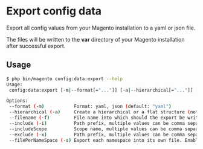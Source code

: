 # Export config data

Export all config values from your Magento installation to a yaml or json file.

The files will be written to the **var** directory of your Magento installation
after successful export.


## Usage

```bash
$ php bin/magento config:data:export --help
Usage:
 config:data:export [-m|--format[="..."]] [-a|--hierarchical[="..."]] [-f|--filename[="..."]] [-i|--include[="..."]] [--includeScope[="..."]] [-x|--exclude[="..."]] [-s|--filePerNameSpace[="..."]]

Options:
 --format (-m)           Format: yaml, json (default: "yaml")
 --hierarchical (-a)     Create a hierarchical or a flat structure (not all export format supports that). Enable with: y (default: "n")
 --filename (-f)         File name into which should the export be written. Defaults into var directory.
 --include (-i)          Path prefix, multiple values can be comma separated; exports only those paths
 --includeScope          Scope name, multiple values can be comma separated; exports only those scopes
 --exclude (-x)          Path prefix, multiple values can be comma separated; exports everything except ...
 --filePerNameSpace (-s) Export each namespace into its own file. Enable with: y (default: "n")
```